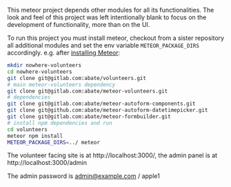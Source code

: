 This meteor project depends other modules for all its functionalities.
The look and feel of this project was left intentionally blank to focus on the development of functionality, more than on the UI.

To run this project you must install meteor, checkout from a sister repository all additional modules and set the env variable `METEOR_PACKAGE_DIRS` accordingly.
e.g. after [installing Meteor](https://www.meteor.com/install):

``` bash
mkdir nowhere-volunteers
cd nowhere-volunteers
git clone git@gitlab.com:abate/volunteers.git
# main meteor-volunteers dependency
git clone git@gitlab.com:abate/meteor-volunteers.git
# dependencies
git clone git@gitlab.com:abate/meteor-autoform-components.git
git clone git@github.com:abate/meteor-autoform-datetimepicker.git
git clone git@gitlab.com:abate/meteor-formbuilder.git
# install npm dependencies and run
cd volunteers
meteor npm install
METEOR_PACKAGE_DIRS=../ meteor
```

The volunteer facing site is at http://localhost:3000/, the admin panel is at http://localhost:3000/admin

The admin password is admin@example.com / apple1
